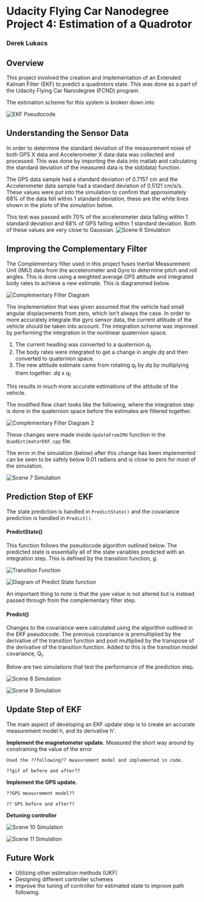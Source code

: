 # Udacity Flying Car Nanodegree Project 4: Estimation of a Quadrotor #
### Derek Lukacs ###

## Overview ##
This project involved the creation and implementation of an Extended Kalman Filter (EKF) to predict a quadrotors state. This was done as a part of the Udacity Flying Car Nanodegree (FCND) program.

The estimation scheme for this system is broken down into 

<img src="https://github.com/dereklukacs/FCND-Estimation-CPP/blob/master/images/Figures/EKF_algorithm_pseudocode.png?raw=true"
     alt="EKF Pseudocode" />


## Understanding the Sensor Data ##

In order to determine the standard deviation of the measurement noise of both GPS X data and Accelerometer X data data was collected and processed. This was done by importing the data into matlab and calculating the standard deviation of the measured data is the std(data) function.

The GPS data sample had a standard deviation of 0.7157 cm and the Accelerometer data sample had a standard deviation of 0.5121 cm/s/s. These values were put into the simulation to confirm that approximately 68% of the data fell within 1 standard deviation, these are the white lines shown in the plots of the simulation below. 

This test was passed with 70% of the accelerometer data falling within 1 standard deviation and 68% of GPS falling within 1 standard deviation. Both of these values are very close to Gaussian.
<img src="https://github.com/dereklukacs/FCND-Estimation-CPP/blob/master/images/Gifs/Scen6_after.gif?raw=true"
     alt="Scene 6 Simulation" />



## Improving the Complementary Filter ##

The Complementary filter used in this project fuses Inertial Measurement Unit (IMU) data from the accelerometer and Gyro to determine pitch and roll angles. This is done using a weighted average GPS attitude and integrated body rates to achieve a new estimate. This is diagrammed below.

<img src="https://github.com/dereklukacs/FCND-Estimation-CPP/blob/master/images/Figures/Complementary_Filter_Before.png?raw=true"
     alt="Complementary Filter Diagram" />

The implementation that was given assumed that the vehicle had small angular displacements from zero, which isn't always the case. In order to more accurately integrate the gyro sensor data, the current attitude of the vehicle should be taken into account. The integration scheme was improved by performing the integration in the nonlinear quaternion space. 

1. The current heading was converted to a quaternion _q<sub>t</sub>_
2. The body rates were integrated to get a change in angle _dq_ and then converted to quaternion space.
3. The new attitude estimate came from rotating _q<sub>t</sub>_ by _dq_ by multiplying them together. _dq_ x _q<sub>t</sub>_


This results in much more accurate estimations of the attitude of the vehicle. 

The modified flow chart looks like the following, where the integration step is done in the quaternion space before the estimates are filtered together. 

<img src="https://github.com/dereklukacs/FCND-Estimation-CPP/blob/master/images/Figures/Complementary_Filter_After.png?raw=true"
     alt="Complementary Filter Diagram 2" />

These changes were made inside `UpdateFromIMU` function in the `QuadEstimatorEKF.cpp` file.

The error in the simulation (below) after this change has been implemented can be seen to be safely below 0.01 radians and is close to zero for most of the simulation.

<img src="https://github.com/dereklukacs/FCND-Estimation-CPP/blob/master/images/Gifs/Scen7_after.gif?raw=true"
     alt="Scene 7 Simulation" />


## Prediction Step of EKF ##

The state prediction is handled in `PredictState()` and the covariance prediction is handled in `Predict()`.

#### PredictState() ####

This function follows the pseudocode algorithm outlined below. The predicted state is essentially all of the state variables predicted with an integration step. This is defined by the transition function, _g_.

<img src="https://github.com/dereklukacs/FCND-Estimation-CPP/blob/master/images/Figures/transition_function.png?raw=true"
     alt="Transition Function" />

<img src="https://github.com/dereklukacs/FCND-Estimation-CPP/blob/master/images/Figures/Predict_State.png?raw=true"
     alt="Diagram of Predict State function" />


An important thing to note is that the yaw value is not altered but is instead passed through from the complementary filter step. 


#### Predict() ####
Changes to the covariance were calculated using the algorithm outlined in the EKF pseudocode. The previous covariance is premultiplied by the derivative of the transition function and post multiplied by the transpose of the derivative of the transition function. Added to this is the transition model covariance, Q<sub>t</sub>.

Below are two simulations that test the performance of the prediction step. 

<img src="https://github.com/dereklukacs/FCND-Estimation-CPP/blob/master/images/Gifs/Scen8_after.gif?raw=true"
     alt="Scene 8 Simulation" />

<img src="https://github.com/dereklukacs/FCND-Estimation-CPP/blob/master/images/Gifs/Scen9_after.gif?raw=true"
     alt="Scene 9 Simulation" />

## Update Step of EKF ##

The main aspect of developing an EKF update step is to create an accurate measurement model h, and its derivative h'.

**Implement the magnetometer update.**
	Measured the short way around by constraining the value of the error

	Used the ??following?? measurement model and implemented in code.

	??gif of before and after??


**Implement the GPS update.**

	??GPS measurement model??

	?? GPS before and after??

**Detuning controller**

<img src="https://github.com/dereklukacs/FCND-Estimation-CPP/blob/master/images/Gifs/Scen10_after.gif?raw=true"
     alt="Scene 10 Simulation" />

<img src="https://github.com/dereklukacs/FCND-Estimation-CPP/blob/master/images/Gifs/Scen11_after.gif?raw=true"
     alt="Scene 11 Simulation" />

## Future Work ##

- Utilizing other estimation methods (UKF)
- Designing different controller schemes
- Improve the tuning of controller for estimated state to improve path following.


